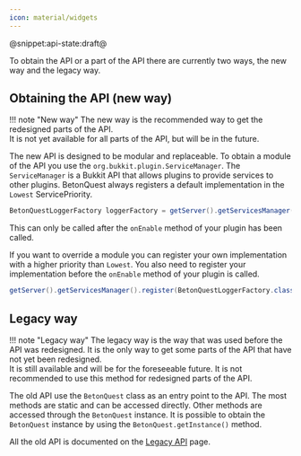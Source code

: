 ```yaml
---
icon: material/widgets
---
```

@snippet:api-state:draft@

To obtain the API or a part of the API there are currently two ways, the new way and the legacy way.

## Obtaining the API (new way)
!!! note "New way"
    The new way is the recommended way to get the redesigned parts of the API.  
    It is not yet available for all parts of the API, but will be in the future.

The new API is designed to be modular and replaceable.
To obtain a module of the API you use the `org.bukkit.plugin.ServiceManager`.
The `ServiceManager` is a Bukkit API that allows plugins to provide services to other plugins.
BetonQuest always registers a default implementation in the `Lowest` ServicePriority.

``` Java title="Get a module"
BetonQuestLoggerFactory loggerFactory = getServer().getServicesManager().load(BetonQuestLoggerFactory.class);
```
This can only be called after the `onEnable` method of your plugin has been called.

If you want to override a module you can register your own implementation with a higher priority than `Lowest`.
You also need to register your implementation before the `onEnable` method of your plugin is called.
``` Java title="Register a module"
getServer().getServicesManager().register(BetonQuestLoggerFactory.class, new MyLoggerFactory(), this, ServicePriority.Normal);
```

## Legacy way
!!! note "Legacy way"
    The legacy way is the way that was used before the API was redesigned.
    It is the only way to get some parts of the API that have not yet been redesigned.  
    It is still available and will be for the foreseeable future.
    It is not recommended to use this method for redesigned parts of the API.

The old API use the `BetonQuest` class as an entry point to the API.
The most methods are static and can be accessed directly. Other methods are accessed through the `BetonQuest` instance.
It is possible to obtain the `BetonQuest` instance by using the `BetonQuest.getInstance()` method.

All the old API is documented on the [Legacy API](Legacy-API.md) page.
